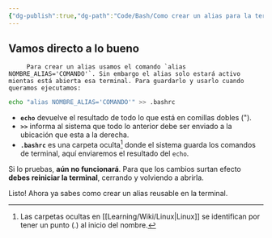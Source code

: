 ```yaml
---
{"dg-publish":true,"dg-path":"Code/Bash/Como crear un alias para la terminal en Linux.md","permalink":"/code/bash/como-crear-un-alias-para-la-terminal-en-linux/","tags":["linux","terminal","bash"],"created":"2024-01-27T22:11","updated":"2024-07-05T17:21"}
---
```


## Vamos directo a lo bueno
         Para crear un alias usamos el comando `alias NOMBRE_ALIAS='COMANDO'`. Sin embargo el alias solo estará activo mientas está abierta esa terminal. Para guardarlo y usarlo cuando queramos ejecutamos:

```bash
echo "alias NOMBRE_ALIAS='COMANDO'" >> .bashrc
```
- **`echo`** devuelve el resultado de todo lo que está en comillas dobles (").
- **`>>`** informa al sistema que todo lo anterior debe ser enviado a la ubicación que esta a la derecha.
- **`.bashrc`** es una carpeta oculta[^1] donde el sistema guarda los comandos de terminal, aquí enviaremos el resultado del `echo`.

Si lo pruebas, **aún no funcionará**. Para que los cambios surtan efecto **debes reiniciar la terminal**, cerrando y volviendo a abrirla.

Listo! Ahora ya sabes como crear un alias reusable en la terminal.

[^1]: Las carpetas ocultas en [[Learning/Wiki/Linux\|Linux]] se identifican por tener un punto (.) al inicio del nombre.